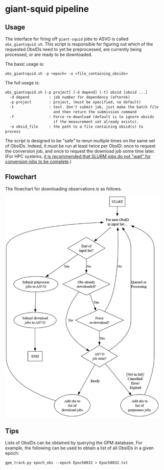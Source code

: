 # giant-squid pipeline

## Usage

The interface for firing off `giant-squid` jobs to ASVO is called `obs_giantsquid.sh`.
This script is responsible for figuring out which of the requested ObsIDs need to yet be preprocessed, are currently being processed, or are ready to be downloaded.

The basic usage is:
```
obs_giantsquid.sh -p <epoch> -o <file_containing_obsids>
```

The full usage is:
```
obs_giantsquid.sh [-p project] [-d depend] [-t] obsid [obsid ...]
  -d depend         : job number for dependency (afterok)
  -p project        : project, (must be specified, no default)
  -t                : test. Don't submit job, just make the batch file
                      and then return the submission command
  -f                : Force re-download (default is to ignore obsids
                      if the measurement set already exists).
  -o obsid_file     : the path to a file containing obsid(s) to process
```

The script is designed to be "safe" to rerun multiple times on the same set of ObsIDs.
Indeed, it *must* be run at least twice per ObsID: once to request the conversion job, and once to request the download job some time later.
(For HPC systems, [it is recommended that SLURM jobs do not "wait" for conversion jobs to be complete](https://mwatelescope.atlassian.net/wiki/spaces/MP/pages/65405030/MWA+ASVO+Use+with+HPC+Systems).)

## Flowchart

The flowchart for downloading observations is as follows.

![images/giantsquid.png](images/giantsquid.png)

## Tips

Lists of ObsIDs can be obtained by querying the GPM database.
For example, the following can be used to obtain a list of all ObsIDs in a given epoch:
```
gpm_track.py epoch_obs --epoch Epoch0032 > Epoch0032.txt
```
